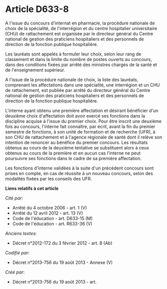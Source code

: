 # Article D633-8

A l'issue du concours d'internat en pharmacie, la procédure nationale de choix de la spécialité, de l'interrégion et du
centre hospitalier universitaire (CHU) de rattachement est organisée par le directeur général du Centre national de gestion
des praticiens hospitaliers et des personnels de direction de la fonction publique hospitalière.

Les lauréats sont appelés à formuler leur choix, selon leur rang de classement et dans la limite du nombre de postes ouverts
au concours, dans des conditions fixées par arrêté des ministres chargés de la santé et de l'enseignement supérieur.

A l'issue de la procédure nationale de choix, la liste des lauréats, comprenant les affectations dans une spécialité, une
interrégion et un CHU de rattachement, est publiée par arrêté du directeur général du Centre national de gestion des
praticiens hospitaliers et des personnels de direction de la fonction publique hospitalière.

L'interne ayant obtenu une première affectation et désirant bénéficier d'un deuxième choix d'affectation doit avoir exercé
ses fonctions dans la discipline acquise à l'issue du premier choix. Pour être inscrit une deuxième fois au concours,
l'interne fait connaître, par écrit, avant la fin du premier semestre de fonctions, à son unité de formation et de recherche
(UFR), à son CHU de rattachement et à l'agence régionale de santé dont il relève son intention de renoncer au bénéfice du
premier concours. Les résultats obtenus au cours de la deuxième tentative se substituent alors à ceux obtenus au cours de la
première et en aucun cas l'interne ne peut poursuivre ses fonctions dans le cadre de sa première affectation.

Les fonctions d'interne validées à la suite d'un précédent concours sont prises en compte, en cas de réussite à un nouveau
concours, selon des modalités fixées par les conseils des UFR.

**Liens relatifs à cet article**

_Cité par_:

  - Arrêté du 4 octobre 2006 - art. 1 (V)
  - Arrêté du 12 avril 2012 - art. 13 (V)
  - Code de l'éducation - art. D633-15 (M)
  - Code de l'éducation - art. R633-36 (V)

_Anciens textes_:

  - Décret n°2012-172 du 3 février 2012 - art. 8 (Ab)

_Codifié par_:

  - Décret n°2013-756 du 19 août 2013 -  Annexe (V)

_Créé par_:

  - Décret n°2013-756 du 19 août 2013 - art.
